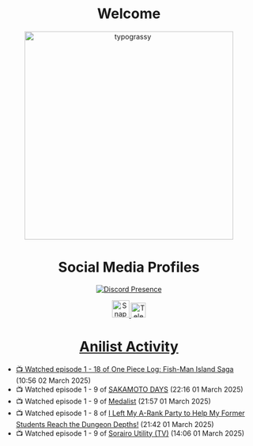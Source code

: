 <div align="center">

# Welcome
<a href="https://github.com/kawarimidoll/typograssy">
    <img alt="typograssy" src="https://typograssy.deno.dev/api?text=%E3%82%88%E3%81%86%E3%81%93%E3%81%9D%E3%81%BF%E3%81%AA%E3%81%95%E3%82%93%20-%20Sheby--&&l0=none&l1=82d9d0&l2=027353&l3=038c4c&l4=01402e&bg=none&frame=none&speed=100&comment=" width="421.99">
</a>

</div>

<div align="center">

# Social Media Profiles

[![Discord Presence](https://lanyard.cnrad.dev/api/612532963938271232)](https://discord.com/users/612532963938271232)


<a href="https://www.snapchat.com/add/a.sheby" title="Snapchat Profile">
    <img src="https://www.freepnglogos.com/uploads/snapchat-logo-png-0.png" width="35" alt="Snapchat Logo" />


<a href="https://t.me/ASheby" title="Telegram Profile">
    <img src="https://www.freepnglogos.com/uploads/telegram-logo-png-0.png" width="30" alt="Telegram Logo" />


</div>

<div align="center">

# Anilist Activity

</div>

<!-- ANILIST_ACTIVITY:start -->

-   📺 Watched episode 1 - 18 of [One Piece Log: Fish-Man Island Saga](https://anilist.co/anime/183423) (10:56 02 March 2025)
-   📺 Watched episode 1 - 9 of [SAKAMOTO DAYS](https://anilist.co/anime/177709) (22:16 01 March 2025)
-   📺 Watched episode 1 - 9 of [Medalist](https://anilist.co/anime/165171) (21:57 01 March 2025)
-   📺 Watched episode 1 - 8 of [I Left My A-Rank Party to Help My Former Students Reach the Dungeon Depths!](https://anilist.co/anime/180812) (21:42 01 March 2025)
-   📺 Watched episode 1 - 9 of [Sorairo Utility (TV)](https://anilist.co/anime/174596) (14:06 01 March 2025)

<!-- ANILIST_ACTIVITY:end -->
